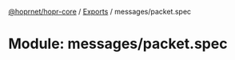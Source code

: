 [@hoprnet/hopr-core](../README.md) / [Exports](../modules.md) / messages/packet.spec

# Module: messages/packet.spec
